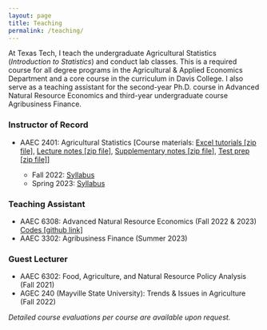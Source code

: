 ```yaml
---
layout: page
title: Teaching
permalink: /teaching/
---
```

At Texas Tech, I teach the undergraduate Agricultural Statistics (*Introduction to Statistics*) and conduct lab classes. This is a required course for all degree programs in the Agricultural & Applied Economics Department and a core course in the curriculum in Davis College. I also serve as a teaching assistant for the second-year Ph.D. course in Advanced Natural Resource Economics and third-year undergraduate course Agribusiness Finance. 

### Instructor of Record<br>
* AAEC 2401: Agricultural Statistics [Course materials: [Excel tutorials [zip file]](/AAEC%202401%20Excel%20basics%20tutorial.zip), [Lecture notes [zip file]](https://drive.google.com/file/d/1Tc5J5B58I9RGvWxk6M7FxkVkpjtZIZ6T/view?usp=drive_link), [Supplementary notes [zip file]](https://drive.google.com/file/d/1INle4NswZS4fZQ8Mf7YNjOUysxFO5arz/view?usp=drive_link), [Test prep [zip file]](https://drive.google.com/file/d/1D1mwY8EykbcwPd965Qre8PAfU0761ZZg/view?usp=drive_link)] <br> 

    + Fall 2022: [Syllabus](/AAEC2401-001_Syllabus_Fall2022.pdf)
    + Spring 2023: [Syllabus](/AAEC2401-001_Syllabus_Spring2023.pdf)

### Teaching Assistant <br>
* AAEC 6308: Advanced Natural Resource Economics (Fall 2022 & 2023) [Codes [github link]](https://github.com/syedmfuad/aaec6308)
* AAEC 3302: Agribusiness Finance (Summer 2023)

### Guest Lecturer <br> 
* AAEC 6302: Food, Agriculture, and Natural Resource Policy Analysis (Fall 2021)
* AGEC 240 (Mayville State University): Trends & Issues in Agriculture (Fall 2022) <br> 



 *Detailed course evaluations per course are available upon request.*
